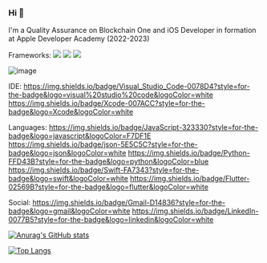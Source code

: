 ### Hi 👋


I'm a Quality Assurance on Blockchain One and iOS Developer in formation at Apple Developer Academy (2022-2023)

Frameworks:
<img src="{https://img.shields.io/badge/Cypress-17202C?style=for-the-badge&logo=cypress&logoColor=white}" />
<img src="{https://img.shields.io/badge/Selenium-43B02A?style=for-the-badge&logo=Selenium&logoColor=white}" />
<img src="{https://img.shields.io/badge/Node.js-339933?style=for-the-badge&logo=nodedotjs&logoColor=white}" />

![image]({https://img.shields.io/badge/Node.js-339933?style=for-the-badge&logo=nodedotjs&logoColor=white})


IDE:
https://img.shields.io/badge/Visual_Studio_Code-0078D4?style=for-the-badge&logo=visual%20studio%20code&logoColor=white
https://img.shields.io/badge/Xcode-007ACC?style=for-the-badge&logo=Xcode&logoColor=white

Languages:
https://img.shields.io/badge/JavaScript-323330?style=for-the-badge&logo=javascript&logoColor=F7DF1E
https://img.shields.io/badge/json-5E5C5C?style=for-the-badge&logo=json&logoColor=white
https://img.shields.io/badge/Python-FFD43B?style=for-the-badge&logo=python&logoColor=blue
https://img.shields.io/badge/Swift-FA7343?style=for-the-badge&logo=swift&logoColor=white
https://img.shields.io/badge/Flutter-02569B?style=for-the-badge&logo=flutter&logoColor=white

Social:
https://img.shields.io/badge/Gmail-D14836?style=for-the-badge&logo=gmail&logoColor=white
https://img.shields.io/badge/LinkedIn-0077B5?style=for-the-badge&logo=linkedin&logoColor=white



[![Anurag's GitHub stats](https://github-readme-stats.vercel.app/api?username=mbcalisto&theme=dark&show_icons=true)](https://github.com/anuraghazra/github-readme-stats)

[![Top Langs](https://github-readme-stats.vercel.app/api/top-langs/?username=mbcalisto&theme=dark&show_icons=true&langs_count=4)](https://github.com/anuraghazra/github-readme-stats)
